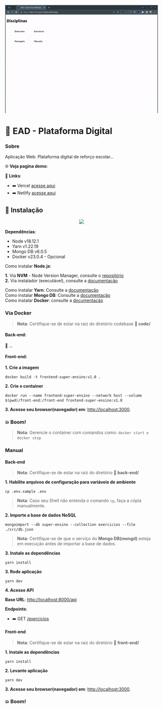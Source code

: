 <div align="center">
    <img src="resources/preview-v2.0.gif">
</div>

# :rocket: EAD - Plataforma Digital

### Sobre

Aplicação Web: Plataforma digital de reforço escolar...

:globe_with_meridians: __Veja pagina demo__:

:link: __Links__:
* :arrow_right: Vercel [acesse aqui](https://ead-super-ensino.vercel.app/)
* :arrow_right: Netlify [acesse aqui](https://fe-super-ensino.netlify.app/)
## :electric_plug: Instalação

<div align="center">
    <img src="resources/preview-installv1.0.gif">
</div>

__Dependências__:

* Node v18.12.1
* Yarn v1.22.19
* Mongo DB v6.0.5
* Docker v23.0.4 - Opcional

Como instalar **Node.js**:   

__1.__ Via **NVM** - Node Version Manager, consulte o [repositório](https://github.com/nvm-sh/nvm)   
__2.__ Via instalador (executável), consulte a [documentação](https://nodejs.org/en/download)

Como instalar **Yarn**: Consulte a [documentação](https://classic.yarnpkg.com/lang/en/docs/install/#debian-stable)   
Como instalar **Mongo DB**: Consulte a [documentação](https://www.mongodb.com/docs/manual/installation/)   
Como instalar **Docker**: consulte a [documentação](https://docs.docker.com/get-docker)

### Via Docker

> **Nota**: 
Certifique-se de estar na raiz do diretório codebase **:open_file_folder: code/**

#### Back-end:

:construction: ...

#### Front-end:

__1. Crie a imagem__

```
docker build -t frontend-super-ensino:v1.0 .
```
__2. Crie o container__

```
docker run --name frontend-super-ensino --network host --volume $(pwd)/front-end:/front-end frontend-super-ensino:v1.0
```

__3. Acesse seu browser(navegador) em__: [http://localhost:3000](http://localhost:3000).
### :boom: Boom!

> __Nota__: Gerencie o container com comandos como: `docker start e docker stop`

### Manual
#### Back-end

> **Nota**: 
Certifique-se de estar na raiz do diretório **:open_file_folder: back-end/**

__1. Habilite arquivos de configuração para variáveis de ambiente__

```
cp .env.sample .env
```
> __Nota__:
Caso seu Shell não entenda o comando `cp`, faça a cópia manualmente.

__2. Importe a base de dados NoSQL__

```
mongoimport --db super-ensino --collection exercicios --file ./src/db.json
```
> **Nota**: 
Certifique-se de que o serviço do **Mongo DB(mongd)** esteja em execução antes de importar a base de dados.

__3. Instale as dependências__

```
yarn install
```
__3. Rode aplicação__

```
yarn dev
```
__4. Acesse API__

__Base URL__: [http://localhost:8000/api](http://localhost:8000/api)   

__Endpoints__:
* :arrow_right: GET [/exercicios](http://localhost:8000/api/exercicios)

#### Front-end

> **Nota**: 
Certifique-se de estar na raiz do diretório **:open_file_folder: front-end/**

__1. Instale as dependências__

```
yarn install
```

__2. Levante aplicação__

```
yarn dev
```

__3. Acesse seu browser(navegador) em__: [http://localhost:3000](http://localhost:3000).

### :boom: Boom!
